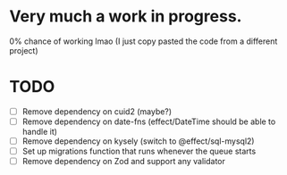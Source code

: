# Very much a work in progress. 

0% chance of working lmao (I just copy pasted the code from a different project)

# TODO
- [ ] Remove dependency on cuid2 (maybe?)
- [ ] Remove dependency on date-fns (effect/DateTime should be able to handle it)
- [ ] Remove dependency on kysely (switch to @effect/sql-mysql2)
- [ ] Set up migrations function that runs whenever the queue starts
- [ ] Remove dependency on Zod and support any validator

